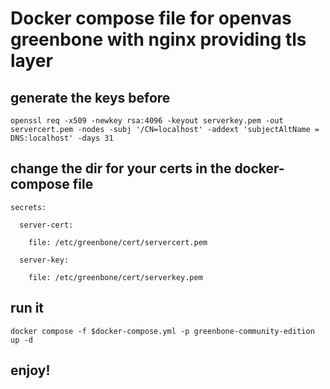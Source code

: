 # Docker compose file for openvas greenbone with nginx providing tls layer



## generate the keys before 

`openssl req -x509 -newkey rsa:4096 -keyout serverkey.pem -out servercert.pem -nodes -subj '/CN=localhost' -addext 'subjectAltName = DNS:localhost' -days 31`

## change the dir for your certs in the docker-compose file

`secrets:`

`  server-cert:`

`    file: /etc/greenbone/cert/servercert.pem`

`  server-key:`

`    file: /etc/greenbone/cert/serverkey.pem`

## run it

`docker compose -f $docker-compose.yml -p greenbone-community-edition up -d`

## enjoy!

